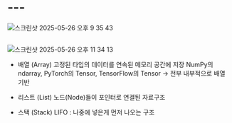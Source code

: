 # ---



![스크린샷 2025-05-26 오후 9 35 43](https://github.com/user-attachments/assets/c6b6f866-fdf3-4bab-9a9f-c6c687c8c064)




## 
![스크린샷 2025-05-26 오후 11 34 13](https://github.com/user-attachments/assets/7d8ba5c8-660c-42ca-823d-e7ce842ca009)


- 배열 (Array)
  고정된 타입의 데이터를 연속된 메모리 공간에 저장
  NumPy의 ndarray, PyTorch의 Tensor, TensorFlow의 Tensor → 전부 내부적으로 배열 기반


- 리스트 (List)
  노드(Node)들이 포인터로 연결된 자료구조


- 스택 (Stack)
  LIFO : 나중에 넣은게 먼저 나오는 구조
  
